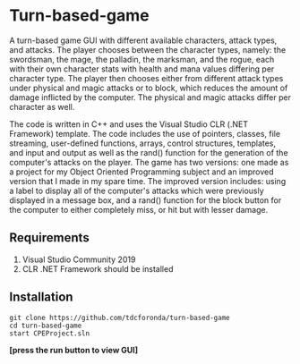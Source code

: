 # Turn-based-game

A turn-based game GUI with different available characters, attack types, and attacks. The player chooses between the character types, namely: 
the swordsman, the mage, the palladin, the marksman, and the rogue, each with their own character stats with health and mana values differing per character 
type. The player then chooses either from different attack types under physical and magic attacks or to block, which reduces the amount of damage inflicted 
by the computer. The physical and magic attacks differ per character as well.

The code is written in C++ and uses the Visual Studio CLR (.NET Framework) template. The code includes the use of pointers, classes, file streaming, 
user-defined functions, arrays, control structures, templates, and input and output as well as the rand() function for the generation of the computer's 
attacks on the player. The game has two versions: one made as a project for my Object Oriented Programming subject and an improved version that I made in 
my spare time. The improved version includes: using a label to display all of the computer's attacks which were previously displayed in a message box, and 
a rand() function for the block button for the computer to either completely miss, or hit but with lesser damage.

## Requirements
1. Visual Studio Community 2019
2. CLR .NET Framework should be installed

## Installation
```
git clone https://github.com/tdcforonda/turn-based-game
cd turn-based-game
start CPEProject.sln
```
**[press the run button to view GUI]**
